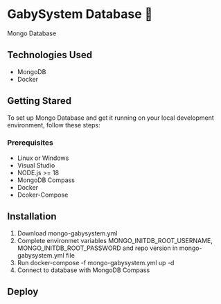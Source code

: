 # GabySystem Database 🚀

Mongo Database

## Technologies Used

- MongoDB
- Docker

## Getting Stared

To set up Mongo Database and get it running on your local development environment, follow these steps:

### Prerequisites

- Linux or Windows
- Visual Studio
- NODE.js >= 18
- MongoDB Compass
- Docker
- Dcoker-Compose

## Installation

1. Download mongo-gabysystem.yml
2. Complete environmet variables MONGO_INITDB_ROOT_USERNAME, MONGO_INITDB_ROOT_PASSWORD and repo version in mongo-gabysystem.yml file
3. Run docker-compose -f mongo-gabysystem.yml up -d
4. Connect to database with MongoDB Compass

## Deploy
